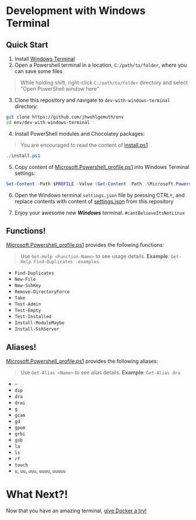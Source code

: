 Development with Windows Terminal
=================================

Quick Start
-----------
1. Install [Windows Terminal]()
2. Open a Powershell terminal in a location, `C:/path/to/folder`, where you can save some files

> While holding <key>shift</key>, right-click `C:/path/to/folder` directory and select "Open PowerShell window here"

3. Clone this repository and navigate to `dev-with-windows-terminal` directory:

```bash
git clone https://github.com/jhwohlgemuth/env
cd env/dev-with-windows-terminal
```

4. Install PowerShell modules and Chocolatey packages:
> You are encouraged to read the content of [install.ps1](./install.ps1)

```powershell
./install.ps1
```

5. Copy content of [Microsoft.Powershell_profile.ps1](./Microsoft.Powershell_profile.ps1) into Windows Terminal settings:

```powershell
Set-Content -Path $PROFILE -Value (Get-Content -Path .\Microsoft.Powershell_profile.ps1)
```

6. Open the Windows terminal `settings.json` file by pressing <key>CTRL</key>+<key>,</key> and replace contents with content of [settings.json](./settings.json) from this repository

7. Enjoy your awesome new ***Windows*** terminal. `#cantBelieveItsNotLinux`

Functions!
----------
[Microsoft.Powershell_profile.ps1](./Microsoft.Powershell_profile.ps1) provides the following functions:
> Use `Get-Help <Function-Name>` to see usage details. **Example**: `Get-Help Find-Duplicates -examples`

- `Find-Duplicates`
- `New-File`
- `New-SshKey`
- `Remove-DirectoryForce`
- `Take`
- `Test-Admin`
- `Test-Empty`
- `Test-Installed`
- `Install-ModuleMaybe`
- `Install-SshServer`

Aliases!
--------
[Microsoft.Powershell_profile.ps1](./Microsoft.Powershell_profile.ps1) provides the following aliases:
> Use `Get-Alias <Name>` to see alias details. **Example**: `Get-Alias dra`

- `~`
- `dip`
- `dra`
- `drai`
- `g`
- `gcam`
- `gd`
- `gpom`
- `grbi`
- `gsb`
- `la`
- `ls`
- `rf`
- `touch`
- `u`, `uu`, `uuu`, `uuuu`, `uuuuu`

What Next?!
===========
Now that you have an amazing terminal, [give Docker a try!](../dev-with-docker)